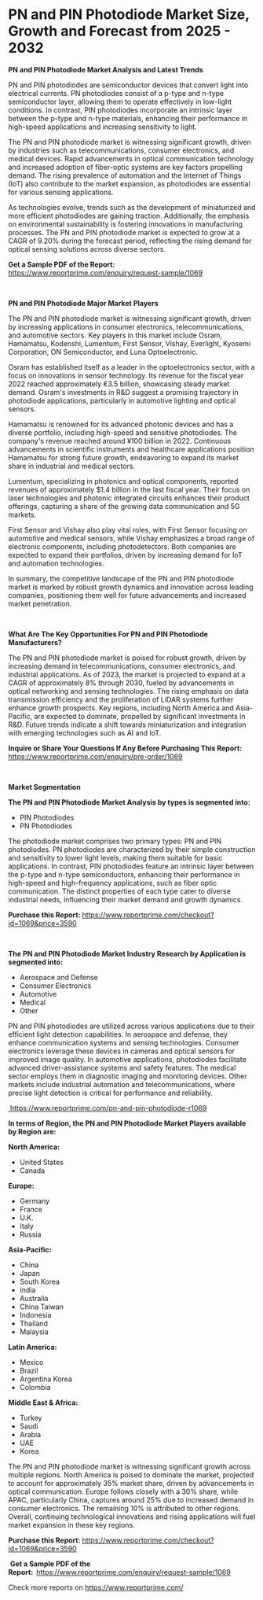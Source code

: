 <p><h1>PN and PIN Photodiode Market Size, Growth and Forecast from 2025 - 2032</h1></p><p><strong>PN and PIN Photodiode Market Analysis and Latest Trends</strong></p>
<p><p>PN and PIN photodiodes are semiconductor devices that convert light into electrical currents. PN photodiodes consist of a p-type and n-type semiconductor layer, allowing them to operate effectively in low-light conditions. In contrast, PIN photodiodes incorporate an intrinsic layer between the p-type and n-type materials, enhancing their performance in high-speed applications and increasing sensitivity to light.</p><p>The PN and PIN photodiode market is witnessing significant growth, driven by industries such as telecommunications, consumer electronics, and medical devices. Rapid advancements in optical communication technology and increased adoption of fiber-optic systems are key factors propelling demand. The rising prevalence of automation and the Internet of Things (IoT) also contribute to the market expansion, as photodiodes are essential for various sensing applications.</p><p>As technologies evolve, trends such as the development of miniaturized and more efficient photodiodes are gaining traction. Additionally, the emphasis on environmental sustainability is fostering innovations in manufacturing processes. The PN and PIN photodiode market is expected to grow at a CAGR of 9.20% during the forecast period, reflecting the rising demand for optical sensing solutions across diverse sectors.</p></p>
<p><strong>Get a Sample PDF of the Report:&nbsp;</strong> <a href="https://www.reportprime.com/enquiry/request-sample/1069?utm_campaign=2264&utm_medium=2&utm_source=Github&utm_content=ia&utm_term=18032025&utm_id=pn-and-pin-photodiode">https://www.reportprime.com/enquiry/request-sample/1069</a></p>
<p>&nbsp;</p>
<p><strong>PN and PIN Photodiode Major Market Players</strong></p>
<p><p>The PN and PIN photodiode market is witnessing significant growth, driven by increasing applications in consumer electronics, telecommunications, and automotive sectors. Key players in this market include Osram, Hamamatsu, Kodenshi, Lumentum, First Sensor, Vishay, Everlight, Kyosemi Corporation, ON Semiconductor, and Luna Optoelectronic.</p><p>Osram has established itself as a leader in the optoelectronics sector, with a focus on innovations in sensor technology. Its revenue for the fiscal year 2022 reached approximately €3.5 billion, showcasing steady market demand. Osram's investments in R&D suggest a promising trajectory in photodiode applications, particularly in automotive lighting and optical sensors.</p><p>Hamamatsu is renowned for its advanced photonic devices and has a diverse portfolio, including high-speed and sensitive photodiodes. The company's revenue reached around ¥100 billion in 2022. Continuous advancements in scientific instruments and healthcare applications position Hamamatsu for strong future growth, endeavoring to expand its market share in industrial and medical sectors.</p><p>Lumentum, specializing in photonics and optical components, reported revenues of approximately $1.4 billion in the last fiscal year. Their focus on laser technologies and photonic integrated circuits enhances their product offerings, capturing a share of the growing data communication and 5G markets.</p><p>First Sensor and Vishay also play vital roles, with First Sensor focusing on automotive and medical sensors, while Vishay emphasizes a broad range of electronic components, including photodetectors. Both companies are expected to expand their portfolios, driven by increasing demand for IoT and automation technologies.</p><p>In summary, the competitive landscape of the PN and PIN photodiode market is marked by robust growth dynamics and innovation across leading companies, positioning them well for future advancements and increased market penetration.</p></p>
<p>&nbsp;</p>
<p><strong>What Are The Key Opportunities For PN and PIN Photodiode Manufacturers?</strong></p>
<p><p>The PN and PIN photodiode market is poised for robust growth, driven by increasing demand in telecommunications, consumer electronics, and industrial applications. As of 2023, the market is projected to expand at a CAGR of approximately 8% through 2030, fueled by advancements in optical networking and sensing technologies. The rising emphasis on data transmission efficiency and the proliferation of LiDAR systems further enhance growth prospects. Key regions, including North America and Asia-Pacific, are expected to dominate, propelled by significant investments in R&D. Future trends indicate a shift towards miniaturization and integration with emerging technologies such as AI and IoT.</p></p>
<p><strong>Inquire or Share Your Questions If Any Before Purchasing This Report:</strong> <a href="https://www.reportprime.com/enquiry/pre-order/1069?utm_campaign=2264&utm_medium=2&utm_source=Github&utm_content=ia&utm_term=18032025&utm_id=pn-and-pin-photodiode">https://www.reportprime.com/enquiry/pre-order/1069</a></p>
<p>&nbsp;</p>
<p><strong>Market Segmentation</strong></p>
<p><strong>The PN and PIN Photodiode Market Analysis by types is segmented into:</strong></p>
<p><ul><li>PIN Photodiodes</li><li>PN Photodiodes</li></ul></p>
<p><p>The photodiode market comprises two primary types: PN and PIN photodiodes. PN photodiodes are characterized by their simple construction and sensitivity to lower light levels, making them suitable for basic applications. In contrast, PIN photodiodes feature an intrinsic layer between the p-type and n-type semiconductors, enhancing their performance in high-speed and high-frequency applications, such as fiber optic communication. The distinct properties of each type cater to diverse industrial needs, influencing their market demand and growth dynamics.</p></p>
<p><strong>Purchase this Report:&nbsp;</strong><a href="https://www.reportprime.com/checkout?id=1069&price=3590&utm_campaign=2264&utm_medium=2&utm_source=Github&utm_content=ia&utm_term=18032025&utm_id=pn-and-pin-photodiode">https://www.reportprime.com/checkout?id=1069&price=3590</a></p>
<p>&nbsp;</p>
<p><strong>The PN and PIN Photodiode Market Industry Research by Application is segmented into:</strong></p>
<p><ul><li>Aerospace and Defense</li><li>Consumer Electronics</li><li>Automotive</li><li>Medical</li><li>Other</li></ul></p>
<p><p>PN and PIN photodiodes are utilized across various applications due to their efficient light detection capabilities. In aerospace and defense, they enhance communication systems and sensing technologies. Consumer electronics leverage these devices in cameras and optical sensors for improved image quality. In automotive applications, photodiodes facilitate advanced driver-assistance systems and safety features. The medical sector employs them in diagnostic imaging and monitoring devices. Other markets include industrial automation and telecommunications, where precise light detection is critical for performance and reliability.</p></p>
<p><a href="https://www.reportprime.com/pn-and-pin-photodiode-r1069?utm_campaign=2264&utm_medium=2&utm_source=Github&utm_content=ia&utm_term=18032025&utm_id=pn-and-pin-photodiode">&nbsp;https://www.reportprime.com/pn-and-pin-photodiode-r1069</a></p>
<p><strong>In terms of Region, the PN and PIN Photodiode Market Players available by Region are:</strong></p>
<p>
    <p> <strong> North America: </strong>
        <ul>
            <li>United States</li>
            <li>Canada</li>
        </ul>
        </p> 
    <p> <strong> Europe: </strong>
        <ul>
            <li>Germany</li>
            <li>France</li>
            <li>U.K.</li>
            <li>Italy</li>
            <li>Russia</li>
        </ul>
        </p> 
    <p> <strong> Asia-Pacific: </strong>
        <ul>
            <li>China</li>
            <li>Japan</li>
            <li>South Korea</li>
            <li>India</li>
            <li>Australia</li>
            <li>China Taiwan</li>
            <li>Indonesia</li>
            <li>Thailand</li>
            <li>Malaysia</li>
        </ul>
        </p> 
    <p> <strong> Latin America: </strong>
        <ul>
            <li>Mexico</li>
            <li>Brazil</li>
            <li>Argentina Korea</li>
            <li>Colombia</li>
        </ul>
        </p> 
    <p> <strong> Middle East & Africa: </strong>
        <ul>
            <li>Turkey</li>
            <li>Saudi</li>
            <li>Arabia</li>
            <li>UAE</li>
            <li>Korea</li>
        </ul>
    </p>
    </p>
<p><p>The PN and PIN photodiode market is witnessing significant growth across multiple regions. North America is poised to dominate the market, projected to account for approximately 35% market share, driven by advancements in optical communication. Europe follows closely with a 30% share, while APAC, particularly China, captures around 25% due to increased demand in consumer electronics. The remaining 10% is attributed to other regions. Overall, continuing technological innovations and rising applications will fuel market expansion in these key regions.</p></p>
<p><strong>Purchase this Report: </strong><a href="https://www.reportprime.com/checkout?id=1069&price=3590&utm_campaign=2264&utm_medium=2&utm_source=Github&utm_content=ia&utm_term=18032025&utm_id=pn-and-pin-photodiode">https://www.reportprime.com/checkout?id=1069&price=3590</a></p>
<p>&nbsp;<strong>Get a Sample PDF of the Report:&nbsp;&nbsp;</strong><a href="https://www.reportprime.com/enquiry/request-sample/1069?utm_campaign=2264&utm_medium=2&utm_source=Github&utm_content=ia&utm_term=18032025&utm_id=pn-and-pin-photodiode">https://www.reportprime.com/enquiry/request-sample/1069</a></p>
<p><strong></strong></p>
<p>Check more reports on <a href="https://www.reportprime.com/?utm_campaign=2264&utm_medium=2&utm_source=Github&utm_content=ia&utm_term=18032025&utm_id=pn-and-pin-photodiode">https://www.reportprime.com/</a></p>